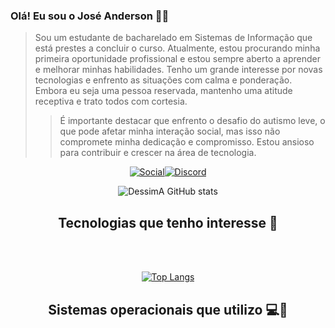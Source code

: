 ### Olá! Eu sou o José Anderson 🖐🏼

>Sou um estudante de bacharelado em Sistemas de Informação que está prestes a concluir o curso. Atualmente, estou procurando minha primeira oportunidade profissional e estou sempre aberto a aprender e melhorar minhas habilidades. Tenho um grande interesse por novas tecnologias e enfrento as situações com calma e ponderação. Embora eu seja uma pessoa reservada, mantenho uma atitude receptiva e trato todos com cortesia.
>>É importante destacar que enfrento o desafio do autismo leve, o que pode afetar minha interação social, mas isso não compromete minha dedicação e compromisso. Estou ansioso para contribuir e crescer na área de tecnologia.



<center>

[![Social](https://img.shields.io/badge/LinkedIn-0077B5?style=for-the-badge&logo=linkedin&logoColor=white)](https://www.linkedin.com/in/jos%C3%A9-anderson-da-silva-costa-497a36163/)[![Discord](https://img.shields.io/badge/Discord-7289DA?style=for-the-badge&logo=discord&logoColor=white)](https://discord.gg/baSz4k39Hq)

![DessimA GitHub stats](https://github-readme-stats.vercel.app/api?username=dessima&show_icons=true&theme=merko)

## Tecnologias que tenho interesse 🤩

<div style="display: inline_block"><br/>
    <img alingn="center" alt="" src="https://img.shields.io/badge/Flutter-02569B?style=for-the-badge&logo=flutter&logoColor=white" />    
     <img alingn="center" alt="" src="https://img.shields.io/badge/Dart-0175C2?style=for-the-badge&logo=dart&logoColor=white" />
    <img alingn="center" alt="" src="https://img.shields.io/badge/Spring-6DB33F?style=for-the-badge&logo=spring&logoColor=white" />     
    <img alingn="center" alt="" src="https://img.shields.io/badge/Java-ED8B00?style=for-the-badge&logo=openjdk&logoColor=white" />
    <img alingn="center" alt="" src="https://img.shields.io/badge/.NET-5C2D91?style=for-the-badge&logo=.net&logoColor=white" />
    <img alingn="center" alt="" src="https://img.shields.io/badge/C%2B%2B-00599C?style=for-the-badge&logo=c%2B%2B&logoColor=white" />
    <img alingn="center" alt="" src="https://img.shields.io/badge/HTML5-E34F26?style=for-the-badge&logo=html5&logoColor=white" />
    <img alingn="center" alt="" src="https://img.shields.io/badge/CSS3-1572B6?style=for-the-badge&logo=css3&logoColor=white" />
    <img alingn="center" alt="" src="https://img.shields.io/badge/JavaScript-323330?style=for-the-badge&logo=javascript&logoColor=F7DF1E" />
    <img alingn="center" alt="" src="https://img.shields.io/badge/React-20232A?style=for-the-badge&logo=react&logoColor=61DAFB" />  
    <img alingn="center" alt="" src="https://img.shields.io/badge/Angular-DD0031?style=for-the-badge&logo=angular&logoColor=white" />   
    <img alingn="center" alt="" src="https://img.shields.io/badge/Vue.js-35495E?style=for-the-badge&logo=vue.js&logoColor=4FC08D" /> 
    <img alingn="center" alt="" src="https://img.shields.io/badge/Bootstrap-563D7C?style=for-the-badge&logo=bootstrap&logoColor=white" />
    <img alingn="center" alt="" src="https://img.shields.io/badge/Material--UI-0081CB?style=for-the-badge&logo=material-ui&logoColor=white" />
    <img alingn="center" alt="" src="https://img.shields.io/badge/Tailwind_CSS-38B2AC?style=for-the-badge&logo=tailwind-css&logoColor=white" />        
    <img alingn="center" alt="" src="https://img.shields.io/badge/PostgreSQL-316192?style=for-the-badge&logo=postgresql&logoColor=white" />
    <img alingn="center" alt="" src="https://img.shields.io/badge/MySQL-005C84?style=for-the-badge&logo=mysql&logoColor=white" />
</div>

[![Top Langs](https://github-readme-stats.vercel.app/api/top-langs/?username=dessima&layout=donut)](https://github.com/dessima/github-readme-stats)



## Sistemas operacionais que utilizo 💻📱

<div style="display: inline_block"><br/>
    <img alingn="center" alt="" src="https://img.shields.io/badge/Ubuntu-E95420?style=for-the-badge&logo=ubuntu&logoColor=white" />    
     <img alingn="center" alt="" src="https://img.shields.io/badge/Windows-0078D6?style=for-the-badge&logo=windows&logoColor=white" />   
     <img alingn="center" alt="" src="https://img.shields.io/badge/Android-3DDC84?style=for-the-badge&logo=android&logoColor=white" />  
</div>
 
 </center>
